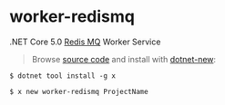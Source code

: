 # worker-redismq

.NET Core 5.0 [Redis MQ](https://docs.servicestack.net/redis-mq) Worker Service

> Browse [source code](https://github.com/NetCoreTemplates/worker-redismq) and install with [dotnet-new](https://docs.servicestack.net/dotnet-new):

    $ dotnet tool install -g x

    $ x new worker-redismq ProjectName

